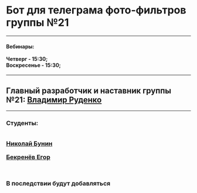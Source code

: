 <h1>Бот для телеграма фото-фильтров группы №21</h1>
<hr>
<h4>Вебинары: <br><br>
  Четверг - 15:30;<br>
  Воскресенье - 15:30;</h4>
<hr>
<h2>Главный разработчик и наставник группы №21: <a href="https://github.com/BoxDogRu">Владимир Руденко</a></h2>
<hr>
<h3>Студенты:<br><br>
<p><a href="https://github.com/NikkyBricky">Николай Бунин</a></p>
<p><a href="https://github.com/KocoyBot">Бекренёв Егор</a></p><br>
<p>В последствии будут добавляться</p>
</h3>
